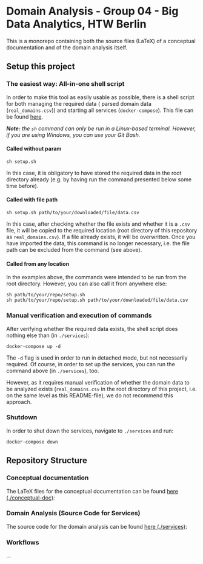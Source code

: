 # Domain Analysis - Group 04 - Big Data Analytics, HTW Berlin

This is a monorepo containing both the source files (LaTeX) of a conceptual documentation and of the domain analysis
itself.

[comment]: <> (TODO: describe why...)

## Setup this project

### The easiest way: All-in-one shell script

In order to make this tool as easily usable as possible, there is a shell script for both managing the required data (
parsed domain data (`real_domains.csv`)) and starting all services (`docker-compose`). This file can be
found [here](./setup.sh).

_**Note:** the `sh` command can only be run in a Linux-based terminal. However, if you are using Windows, you can use
your Git Bash._

#### Called without param

```shell
sh setup.sh
```

In this case, it is obligatory to have stored the required data in the root directory already (e.g. by having run the
command presented below some time before).

#### Called with file path

```shell
sh setup.sh path/to/your/downloaded/file/data.csv
```

In this case, after checking whether the file exists and whether it is a `.csv` file, it will be copied to the required
location (root directory of this repository as `real_domains.csv`). If a file already exists, it will be overwritten.
Once you have imported the data, this command is no longer necessary, i.e. the file path can be excluded from the
command (see above).

#### Called from any location

In the examples above, the commands were intended to be run from the root directory. However, you can also call it from
anywhere else:

```shell
sh path/to/your/repo/setup.sh 
sh path/to/your/repo/setup.sh path/to/your/downloaded/file/data.csv
```

### Manual verification and execution of commands

After verifying whether the required data exists, the shell script does nothing else than (in `./services`):

```shell
docker-compose up -d
```

The `-d` flag is used in order to run in detached mode, but not necessarily required. Of course, in order to set up the
services, you can run the command above (in `./services`), too.

However, as it requires manual verification of whether the domain data to be analyzed exists (`real_domains.csv` in the root directory of this project, i.e. on the same level as this README-file), we do not recommend this
approach.

### Shutdown

In order to shut down the services, navigate to `./services` and run:

```
docker-compose down
```

## Repository Structure

### Conceptual documentation

The LaTeX files for the conceptual documentation can be found [here (./conceptual-doc)](./conceptual-doc):

### Domain Analysis (Source Code for Services)

The source code for the domain analysis can be found [here (./services)](./services):

### Workflows

...

[comment]: <> (TODO: Add workflows)
